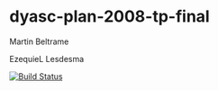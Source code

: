 # dyasc-plan-2008-tp-final

Martin Beltrame

EzequieL Lesdesma

[![Build Status](https://travis-ci.org/eze92/dyasc-plan-2008-tp-final.svg?branch=master)](https://travis-ci.org/eze92/dyasc-plan-2008-tp-final)
